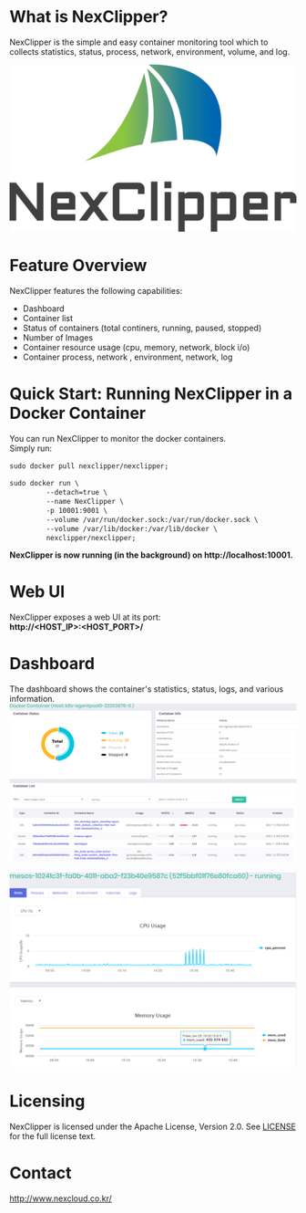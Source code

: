 # What is NexClipper?  
NexClipper is the simple and easy container monitoring tool which to collects statistics, status, process, network, environment, volume, and log.

![GUI1](images/logo1.png) 

# Feature Overview
NexClipper features the following capabilities:
* Dashboard
* Container list
* Status of containers (total continers, running, paused, stopped)
* Number of Images
* Container resource usage (cpu, memory, network, block i/o)
* Container process, network , environment, network, log

# Quick Start: Running NexClipper in a Docker Container
You can run NexClipper to monitor the docker containers.  
Simply run:

```
sudo docker pull nexclipper/nexclipper;
```

```
sudo docker run \
	     --detach=true \
	     --name NexClipper \
	     -p 10001:9001 \
	     --volume /var/run/docker.sock:/var/run/docker.sock \
	     --volume /var/lib/docker:/var/lib/docker \
	     nexclipper/nexclipper;
```

**NexClipper is now running (in the background) on http://localhost:10001.**

# Web UI
NexClipper exposes a web UI at its port:  
**http://<HOST_IP>:<HOST_PORT>/**

# Dashboard
The dashboard shows the container's statistics, status, logs, and various information.
![GUI1](images/main_k8s.PNG)  

![GUI1](images/detail_container.PNG)

# Licensing
NexClipper is licensed under the Apache License, Version 2.0. See 
[LICENSE](https://github.com/TheNexCloud/NexClipper/blob/master/LICENSE) for the full
license text.

# Contact
http://www.nexcloud.co.kr/  
